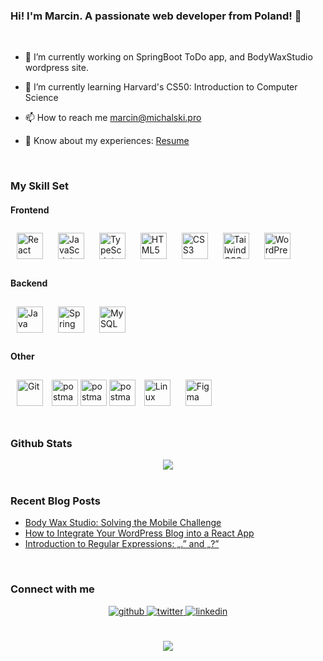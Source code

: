 

### <div align="left">Hi! I'm Marcin. A passionate web developer from Poland! 🚀</div>  
  <br>

- 🔭 I’m currently working on SpringBoot ToDo app, and BodyWaxStudio wordpress site.  
  

- 🌱 I’m currently learning Harvard's CS50: Introduction to Computer Science  
  

- 📫 How to reach me marcin@michalski.pro  
  

- 📄 Know about my experiences: [Resume](https://michalski.pro/resume.pdf)  
  

<br/>  


### My Skill Set  






#### Frontend  
<div>  
<a href="https://reactjs.org/" target="_blank"><img style="margin: 10px" src="https://profilinator.rishav.dev/skills-assets/react-original-wordmark.svg" alt="React" height="42" /></a>  
<a href="https://www.javascript.com/" target="_blank"><img style="margin: 10px" src="https://profilinator.rishav.dev/skills-assets/javascript-original.svg" alt="JavaScript" height="42" /></a>  
<a href="https://www.typescriptlang.org/" target="_blank"><img style="margin: 10px" src="https://profilinator.rishav.dev/skills-assets/typescript-original.svg" alt="TypeScript" height="42" /></a>  
<a href="https://en.wikipedia.org/wiki/HTML5" target="_blank"><img style="margin: 10px" src="https://profilinator.rishav.dev/skills-assets/html5-original-wordmark.svg" alt="HTML5" height="42" /></a>  
<a href="https://www.w3schools.com/css/" target="_blank"><img style="margin: 10px" src="https://profilinator.rishav.dev/skills-assets/css3-original-wordmark.svg" alt="CSS3" height="42" /></a>  
<a href="https://www.tailwindcss.com/" target="_blank"><img style="margin: 10px" src="https://profilinator.rishav.dev/skills-assets/tailwindcss.svg" alt="Tailwind CSS" height="42" /></a>  
<a href="https://wordpress.com/" target="_blank"><img style="margin: 10px" src="https://profilinator.rishav.dev/skills-assets/wordpress.png" alt="WordPress" height="42" /></a>  
</div>


#### Backend  
<div>  
<a href="https://www.java.com/" target="_blank"><img style="margin: 10px" src="https://profilinator.rishav.dev/skills-assets/java-original-wordmark.svg" alt="Java" height="42" /></a>  
<a href="https://docs.spring.io/spring-framework/docs/3.0.x/reference/expressions.html#:~:text=The%20Spring%20Expression%20Language%20(SpEL,and%20basic%20string%20templating%20functionality." target="_blank"><img style="margin: 10px" src="https://profilinator.rishav.dev/skills-assets/springio-icon.svg" alt="Spring" height="42" /></a>  
<a href="https://www.mysql.com/" target="_blank"><img style="margin: 10px" src="https://profilinator.rishav.dev/skills-assets/mysql-original-wordmark.svg" alt="MySQL" height="42" /></a>  
</div>


#### Other
<div>
  <a href="https://github.com/" target="_blank"><img style="margin: 10px" src="https://profilinator.rishav.dev/skills-assets/git-scm-icon.svg" alt="Git" height="42" /></a> 
  <a target="_blank" href="https://www.vectorlogo.zone/logos/getpostman/getpostman-icon.svg" style="display: inline-block;"><img src="https://www.vectorlogo.zone/logos/getpostman/getpostman-icon.svg" alt="postman" width="42" height="42" /></a>
  <a target="_blank" href="https://www.vectorlogo.zone/logos/getpostman/getpostman-icon.svg" style="display: inline-block;"><img src="https://upload.vectorlogo.zone/logos/jetbrains_idea/images/d4398a36-c378-4511-a508-106ded6cd69a.svg" alt="postman" width="42" height="42" /></a>
   <a target="_blank" href="https://www.vectorlogo.zone/logos/getpostman/getpostman-icon.svg" style="display: inline-block;"><img src="https://upload.vectorlogo.zone/logos/visualstudio_code/images/0aea25bb-27bb-427f-8d65-f999bf0cba67.svg" alt="postman" width="42" height="42" /></a>
  <a href="https://www.linux.org/" target="_blank"><img style="margin: 10px" src="https://profilinator.rishav.dev/skills-assets/linux-original.svg" alt="Linux" height="42" /></a>  
<a href="https://www.figma.com/" target="_blank"><img style="margin: 10px" src="https://profilinator.rishav.dev/skills-assets/figma-icon.svg" alt="Figma" height="42" /></a>  
</div>
 

<br/>  


### Github Stats  
<div align="center"><img src="https://github-readme-stats.vercel.app/api/top-langs/?username=michalski-marcin&hide_border=true&layout=compact&theme=github_dark_dimmed&border_radius=1&border_color=555555" align="center" /></div>  

<br/>  


### Recent Blog Posts  
<!-- BLOG-POST-LIST:START -->
- [Body Wax Studio: Solving the Mobile Challenge](https://blog.michalski.pro/body-wax-studio-solving-the-mobile-challenge/)
- [How to Integrate Your WordPress Blog into a React App](https://blog.michalski.pro/how-to-integrate-your-wordpress-blog-into-a-react-app/)
- [Introduction to Regular Expressions: „.” and „?”](https://blog.michalski.pro/introduction-to-regular-expressions-regex/)
<!-- BLOG-POST-LIST:END -->  

<br/>  


### Connect with me  
<div align="center">
<a href="https://github.com/michalski-marcin" target="_blank">
<img src=https://img.shields.io/badge/github-%2324292e.svg?&style=for-the-badge&logo=github&logoColor=white alt=github style="margin-bottom: 5px;" />
</a>
<a href="https://twitter.com/mkamichalski" target="_blank">
<img src=https://img.shields.io/badge/twitter-%2300acee.svg?&style=for-the-badge&logo=twitter&logoColor=white alt=twitter style="margin-bottom: 5px;" />
</a>
<a href="https://linkedin.com/in/michalski-marcin" target="_blank">
<img src=https://img.shields.io/badge/linkedin-%231E77B5.svg?&style=for-the-badge&logo=linkedin&logoColor=white alt=linkedin style="margin-bottom: 5px;" />
</a>  
</div>  
  

<br/>  
<br/>  

<div align="center">
<img src="https://komarev.com/ghpvc/?username=michalski-marcin&&style=flat-square" align="center" />
</div>  
  

<br/>  


